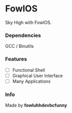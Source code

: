 # FowlOS

Sky High with FowlOS.

### Dependencies
GCC / Binutils

### Features
- [ ] Functional Shell
- [ ] Graphical User Interface
- [ ] Many Applications

### Info
Made by **fowluhhdevbcfunny**
